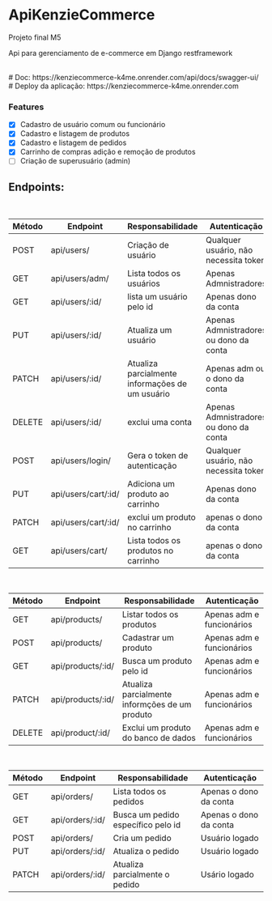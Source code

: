 # ApiKenzieCommerce
Projeto final M5
<p>Api para gerenciamento de e-commerce em Django restframework</p>
<br/>
# Doc:
https://kenziecommerce-k4me.onrender.com/api/docs/swagger-ui/
<br/>
# Deploy da aplicação:
https://kenziecommerce-k4me.onrender.com

### Features

- [x] Cadastro de usuário comum ou funcionário
- [x] Cadastro e listagem de produtos
- [x] Cadastro  e listagem de pedidos
- [x] Carrinho de compras adição e remoção de produtos
- [ ] Criação de superusuário (admin)
## Endpoints:
<br/>


| Método | Endpoint                   | Responsabilidade                                  | Autenticação                           |
| ------ | -------------------------- | ------------------------------------------------- | -------------------------------------- |
| POST   | api/users/                     | Criação de usuário                                | Qualquer usuário, não necessita token  |
| GET    | api/users/adm/                    | Lista todos os usuários                           | Apenas Admnistradores                  |
| GET    | api/users/:id/    |lista um usuário pelo id |   Apenas dono da conta
| PUT  | api/users/:id/                 | Atualiza um usuário                               | Apenas Admnistradores ou dono da conta |
| PATCH | api/users/:id/ | Atualiza parcialmente informações de  um usuário |  Apenas adm ou  o dono da conta |
| DELETE | api/users/:id/                 |exclui uma conta                 | Apenas Admnistradores ou dono da conta |                 |
| POST   | api/users/login/                     | Gera o token de autenticação                      | Qualquer usuário, não necessita token  |
| PUT   | api/users/cart/:id/                | Adiciona um produto ao carrinho                             | Apenas dono da conta                  |
| PATCH    | api/users/cart/:id/ | exclui um produto no carrinho                         | apenas o dono da conta |
| GET    |api/users/cart/ |  Lista todos os produtos no carrinho  | apenas o dono da conta  |

<br/>

| Método | Endpoint                   | Responsabilidade                                  | Autenticação                           |
| ------ | -------------------------- | ------------------------------------------------- | -------------------------------------- |
| GET | api/products/                 | Listar todos os produtos                           | Apenas adm e funcionários 
| POST| api/products/                 | Cadastrar um produto                              | Apenas adm e funcionários
| GET|  api/products/:id/                | Busca um produto pelo id                                    | Apenas adm e funcionários
|PATCH| api/products/:id/                   | Atualiza parcialmente informções de um produto           | Apenas adm e funcionários
|DELETE|api/product/:id/                      | Exclui um produto do banco de dados                  | Apenas adm e funcionários

<br/>

| Método | Endpoint                   | Responsabilidade                                  | Autenticação                           |
| ------ | -------------------------- | ------------------------------------------------- | -------------------------------------- |
|GET | api/orders/                     |  Lista todos os pedidos                          | Apenas o dono da conta |
|GET |  api/orders/:id/                | Busca um pedido específico pelo id                                | Apenas o dono da conta |
|POST | api/orders/                    | Cria um pedido                                                        | Usuário logado  |
|PUT | api/orders/:id/                    | Atualiza o pedido                                                  | Usuário logado |
|PATCH | api/orders/:id/                  | Atualiza parcialmente o pedido                                  |  Usário logado |


